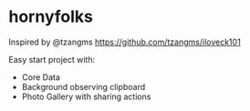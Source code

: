 hornyfolks
==========

Inspired by @tzangms
https://github.com/tzangms/iloveck101

Easy start project with:
- Core Data
- Background observing clipboard
- Photo Gallery with sharing actions
